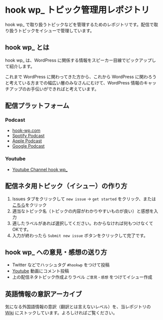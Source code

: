 # hook wp_ トピック管理用レポジトリ
hook wp_ で取り扱うトピックなどを管理するためのレポジトリです。配信で取り扱うトピックをイシューで管理しています。

## hook wp_ とは
hook wp_ は、WordPress に関係する情報をスピーカー目線でピックアップして紹介します。

これまで WordPress に関わってきた方から、これから WordPress に関わろうと考えている方までの幅広い層のみなさんにむけて、WordPress 情報のキャッチアップのお手伝いができればと考えています。

## 配信プラットフォーム
### Podcast
- [hook-wp.com](https://hook-wp.com)
- [Spotify Podcast](https://open.spotify.com/show/1FMwvhil5ii6SDVLeBFxQT?si=ac5ef81a1c5f4067&nd=1)
- [Apple Podcast](https://podcasts.apple.com/us/podcast/hook-wp/id1668144262)
- [Google Podcast](https://podcasts.google.com/feed/aHR0cHM6Ly9ob29rLXdwLmNvbS9mZWVkL3BvZGNhc3Qv?hl=ja)

### Youtube
- [Youtube Channel hook wp_](https://www.youtube.com/@hook-wp)

## 配信ネタ用トピック（イシュー）の作り方
1. Issues タブをクリックして `new issue` → `get started` をクリック、または[こちら](https://github.com/Olein-jp/hook-wp/issues/new/choose)をクリック
1. 適当なトピック名（トピックの内容がわかりやすいものが良い）と感想を入力
1. 適したラベルがあれば選択してください。わからなければ何もつけなくてOKです。
1. 入力が終わったら `Submit new issue` ボタンをクリックして完了です。

## hook wp_ への意見・感想の送り方
- Twitter などでハッシュタグ `#hookwp` をつけて投稿
- [Youtube](https://www.youtube.com/@hook-wp) 動画にコメント投稿
- 上の配信ネタトピック作成よりラベル `ご意見・感想` をつけてイシュー作成

## 英語情報の意訳アーカイブ
気になる外国語情報の意訳（翻訳とは言えないレベル）を、当レポジトリの [Wiki](https://github.com/Olein-jp/hook-wp/wiki) にストックしています。よろしければご覧ください。
